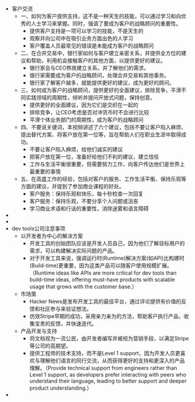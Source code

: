 - 客户交流
	- 一、如何为客户提供支持，这不是一种天生的技能，可以通过学习和向优秀的人士学习来掌握。同时，强调了要成为客户的战略顾问的重要性。
		- 提供客户支持是一项可以学习的技能，不是天生的
		- 观察并向公司中在吸引业务方面出色的人学习
		- 客户覆盖人员最常见的错误是未能成为客户的战略顾问
	- 二、在合并交易中，银行家如何与客户建立亲密关系，并提供全方位的建议和帮助，利用机会接触客户的其他方面，以提供更好的建议。
		- 银行家会与CEO熬夜建立关系，并了解他们的需求。
		- 银行家需要成为客户的战略顾问，处理合并交易和其他事务。
		- 银行家了解客户越多，就能提供更好的建议，成为更好的顾问。
	- 三、如何成为客户的战略顾问，提供更好的全面建议，排除竞争，平滑不同实践领域的周期性，倾听并提问开放式问题，保持创意。
		- 提供更好的全面建议，因为它们是交织在一起的
		- 排除竞争，让CEO考虑是否对冲货币时不会进行比较
		- 平滑个体业务部门的周期性，成为客户的战略顾问
	- 四、不要说关键词，本视频讲述了六个建议，包括不要让客户陷入麻烦、提出替代方案、将客户放在第一位等，旨在帮助人们在职业生涯中取得成功。
		- 不要让客户陷入麻烦，给他们诚实的建议
		- 把客户放在第一位，准备好给他们不利的建议，建立信任
		- 工作与生活平衡很重要，但需要努力工作，向客户传达他们是世界上最重要的事情
	- 五、在高盛工作的经验，包括对客户的服务、工作生活平衡、保持乐观等方面的建议，并提到了参加商业课程的好处。
		- 客户服务：保持乐观和快乐，每十秒检查一次回复
		- 客户服务：保持乐观，不要分享个人问题或沮丧
		- 学习商业术语和行话的重要性，消除迷雾和语言障碍
-
-
- dev tools公司注意事项
	- 以开发者为中心的解决方案
		- 开发工具的创始团队应该是开发人员自己，因为他们了解目标用户的需求，可以构建解决实际问题的产品。
		- 对于开发工具来说，强调运行时(Runtime)解决方案(如API)比构建时(Build-time)更重要，因为这类产品可以随客户使用规模扩展。（Runtime ideas like APIs are more critical for dev tools than build-time ideas, offering must-have products with scalable usage that grows with the customer base.）
	- 市场策
		- Hacker News是发布开发工具的最佳平台，通过评论提供有价值的反馈和社区参与来验证想法。
		- 仿效Stripe早期的成功，采用亲力亲为的方法，帮助客户执行产品，收集宝贵的反馈，并快速迭代。
	- 产品开发与支持
		- 将文档视为一流公民，由开发者编写并被视为营销手段，以满足Stripe等公司的高期望。
		- 提供工程师的技术支持，而不是Level 1 support，因为开发人员更喜欢与理解他们语言的同行交流，从而获得更好的支持和更深入的产品理解。（Provide technical support from engineers rather than Level 1 support, as developers prefer interacting with peers who understand their language, leading to better support and deeper product understanding.）
-